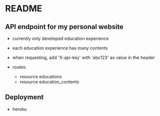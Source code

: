 # README

## API endpoint for my personal website
* currently only developed education experience
* each education experience has many contents
* when requesting, add 'X-api-key' with 'abc123' as value in the header

* routes:
    - resource educations
    - resource education_contents

## Deployment
* heroku
